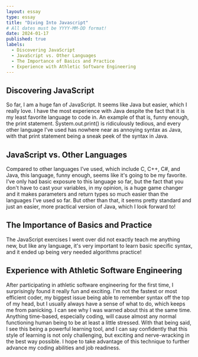 ```yaml
---
layout: essay
type: essay
title: "Diving Into Javascript"
# All dates must be YYYY-MM-DD format!
date: 2024-01-17
published: true
labels:
  - Discovering JavaScript
  - JavaScript vs. Other Languages
  - The Importance of Basics and Practice
  - Experience with Athletic Software Engineering
---
```


## Discovering JavaScript

So far, I am a huge fan of JavaScript. It seems like Java but easier, which I really love. I have the most experience with Java despite the fact that it is my least favorite language to code in. An example of that is, funny enough, the print statement. System.out.print() is ridiculously tedious, and every other language I’ve used has nowhere near as annoying syntax as Java, with that print statement being a sneak peek of the syntax in Java.

## JavaScript vs. Other Languages

Compared to other languages I’ve used, which include C, C++, C#, and Java, this language, funny enough, seems like it's going to be my favorite. I’ve only had basic exposure to this language so far, but the fact that you don't have to cast your variables, in my opinion, is a huge game changer and it makes parameters and return types so much easier than the languages I’ve used so far. But other than that, it seems pretty standard and just an easier, more practical version of Java, which I look forward to!

## The Importance of Basics and Practice

The JavaScript exercises I went over did not exactly teach me anything new, but like any language, it's very important to learn basic specific syntax, and it ended up being very needed algorithms practice!

## Experience with Athletic Software Engineering

After participating in athletic software engineering for the first time, I surprisingly found it really fun and exciting. I'm not the fastest or most efficient coder, my biggest issue being able to remember syntax off the top of my head, but I usually always have a sense of what to do, which keeps me from panicking. I can see why I was warned about this at the same time. Anything time-based, especially coding, will cause almost any normal functioning human being to be at least a little stressed. With that being said, I see this being a powerful learning tool, and I can say confidently that this style of learning is not only challenging, but exciting and nerve-wracking in the best way possible. I hope to take advantage of this technique to further advance my coding abilities and job readiness.

